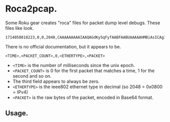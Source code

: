 # Roca2pcap.

Some Roku gear creates "roca" files for packet dump level debugs. These files like look.

```
1714050818223,0,0,2048,CAAAAAAAAAIAAQAGdKy5qFyfAABFAABUAAAAAHMBiAsICAgIrBsDcwAAVThligADRlwqZgAAAAAMpQkAAAAAABAREhMUFRYXGBkaGxwdHh8gISIjJCUmJygpKissLS4vMDEyMzQ1Njc=
```

There is no official documentation, but it appears to be.

```
<TIME>,<PACKET_COUNT>,0,<ETHERTYPE>,<PACKET>
```

- `<TIME>` is the number of milliseconds since the unix epoch.
- `<PACKET_COUNT>` is 0 for the first packet that matches a time, 1 for the second and so on.
- The third field appears to always be zero.
- `<ETHERTYPE>` is the ieee802 ethernet type in decimal (so 2048 = 0x0800 = IPv4)
- `<PACKET>` is the raw bytes of the packet, encoded in Base64 format.

## Usage.





